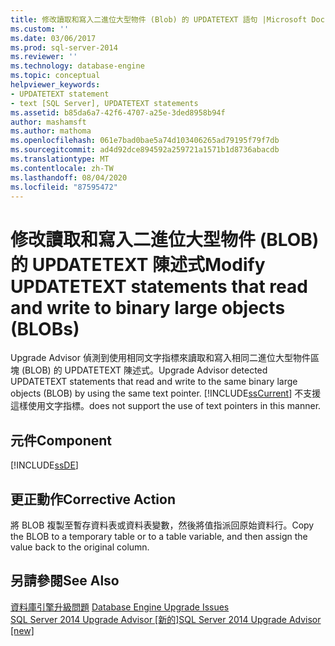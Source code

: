 ```yaml
---
title: 修改讀取和寫入二進位大型物件 (Blob) 的 UPDATETEXT 語句 |Microsoft Docs
ms.custom: ''
ms.date: 03/06/2017
ms.prod: sql-server-2014
ms.reviewer: ''
ms.technology: database-engine
ms.topic: conceptual
helpviewer_keywords:
- UPDATETEXT statement
- text [SQL Server], UPDATETEXT statements
ms.assetid: b85da6a7-42f6-4707-a25e-3ded8958b94f
author: mashamsft
ms.author: mathoma
ms.openlocfilehash: 061e7bad0bae5a74d103406265ad79195f79f7db
ms.sourcegitcommit: ad4d92dce894592a259721a1571b1d8736abacdb
ms.translationtype: MT
ms.contentlocale: zh-TW
ms.lasthandoff: 08/04/2020
ms.locfileid: "87595472"
---
```

# <a name="modify-updatetext-statements-that-read-and-write-to-binary-large-objects-blobs"></a><span data-ttu-id="1ec5c-102">修改讀取和寫入二進位大型物件 (BLOB) 的 UPDATETEXT 陳述式</span><span class="sxs-lookup"><span data-stu-id="1ec5c-102">Modify UPDATETEXT statements that read and write to binary large objects (BLOBs)</span></span>
  <span data-ttu-id="1ec5c-103">Upgrade Advisor 偵測到使用相同文字指標來讀取和寫入相同二進位大型物件區塊 (BLOB) 的 UPDATETEXT 陳述式。</span><span class="sxs-lookup"><span data-stu-id="1ec5c-103">Upgrade Advisor detected UPDATETEXT statements that read and write to the same binary large objects (BLOB) by using the same text pointer.</span></span> [!INCLUDE[ssCurrent](../../includes/sscurrent-md.md)] <span data-ttu-id="1ec5c-104">不支援這樣使用文字指標。</span><span class="sxs-lookup"><span data-stu-id="1ec5c-104">does not support the use of text pointers in this manner.</span></span>  
  
## <a name="component"></a><span data-ttu-id="1ec5c-105">元件</span><span class="sxs-lookup"><span data-stu-id="1ec5c-105">Component</span></span>  
 [!INCLUDE[ssDE](../../includes/ssde-md.md)]  
  
## <a name="corrective-action"></a><span data-ttu-id="1ec5c-106">更正動作</span><span class="sxs-lookup"><span data-stu-id="1ec5c-106">Corrective Action</span></span>  
 <span data-ttu-id="1ec5c-107">將 BLOB 複製至暫存資料表或資料表變數，然後將值指派回原始資料行。</span><span class="sxs-lookup"><span data-stu-id="1ec5c-107">Copy the BLOB to a temporary table or to a table variable, and then assign the value back to the original column.</span></span>  
  
## <a name="see-also"></a><span data-ttu-id="1ec5c-108">另請參閱</span><span class="sxs-lookup"><span data-stu-id="1ec5c-108">See Also</span></span>  
 <span data-ttu-id="1ec5c-109">[資料庫引擎升級問題](../../../2014/sql-server/install/database-engine-upgrade-issues.md) </span><span class="sxs-lookup"><span data-stu-id="1ec5c-109">[Database Engine Upgrade Issues](../../../2014/sql-server/install/database-engine-upgrade-issues.md) </span></span>  
 [<span data-ttu-id="1ec5c-110">SQL Server 2014 Upgrade Advisor &#91;新的&#93;</span><span class="sxs-lookup"><span data-stu-id="1ec5c-110">SQL Server 2014 Upgrade Advisor &#91;new&#93;</span></span>](sql-server-2014-upgrade-advisor.md)  
  
  
